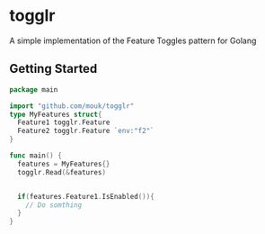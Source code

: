 # togglr
A simple implementation of the Feature Toggles pattern for Golang

## Getting Started

~~~ go
package main

import "github.com/mouk/togglr"
type MyFeatures struct{
  Feature1 togglr.Feature
  Feature2 togglr.Feature `env:"f2"`
}

func main() {
  features = MyFeatures{}
  togglr.Read(&features)


  if(features.Feature1.IsEnabled()){
    // Do somthing
  }
}
~~~
